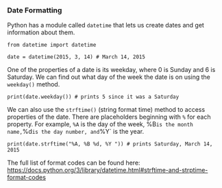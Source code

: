 ### Date Formatting

Python has a module called `datetime` that lets us create dates and get information about them.

```
from datetime import datetime

date = datetime(2015, 3, 14) # March 14, 2015
```

One of the properties of a date is its weekday, where 0 is Sunday and 6 is Saturday. We can find out what day of the week the date is on using the `weekday()` method.

```
print(date.weekday()) # prints 5 since it was a Saturday
```

We can also use the `strftime()` (string format time) method to access properties of the date. There are placeholders beginning with `%` for each property. For example, `%A` is the day of the week, %B` is the month name, `%d` is the day number, and `%Y` is the year.

```
print(date.strftime("%A, %B %d, %Y ")) # prints Saturday, March 14, 2015
```

The full list of format codes can be found here: https://docs.python.org/3/library/datetime.html#strftime-and-strptime-format-codes
